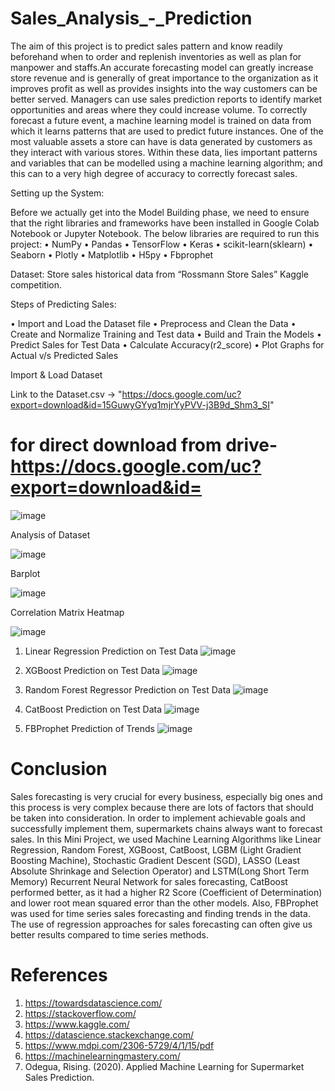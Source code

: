 # Sales_Analysis_-_Prediction

The aim of this project is to predict sales pattern and know readily beforehand when to order and replenish inventories as well as plan for manpower and staffs.An accurate forecasting model can greatly increase store revenue and is generally of great importance to the organization as it improves profit as well as provides insights into the way customers can be better served. Managers can use sales prediction reports to identify market opportunities and areas where they could increase volume. To correctly forecast a future event, a machine learning model is trained on data from which it learns patterns that are used to predict future instances. One of the most valuable assets a store can have is data generated by customers as they interact with various stores. Within these data, lies important patterns and variables that can be modelled using a machine learning algorithm; and this can to a very high degree of accuracy to correctly forecast sales.

Setting up the System:

Before we actually get into the Model Building phase, we need to ensure that the right libraries and frameworks have been installed in Google Colab Notebook or Jupyter Notebook. The below libraries are required to run this project:
• NumPy
• Pandas
• TensorFlow
• Keras
• scikit-learn(sklearn)
• Seaborn
• Plotly
• Matplotlib
• H5py
• Fbprophet

Dataset: Store sales historical data from “Rossmann Store Sales” Kaggle competition.

Steps of Predicting Sales:

• Import and Load the Dataset file
• Preprocess and Clean the Data
• Create and Normalize Training and Test data
• Build and Train the Models
• Predict Sales for Test Data
• Calculate Accuracy(r2_score)
• Plot Graphs for Actual v/s Predicted Sales

Import & Load Dataset

Link to the Dataset.csv -> "https://docs.google.com/uc?export=download&id=15GuwyGYyq1mjrYyPVV-j3B9d_Shm3_SI" 
# for direct download from drive- https://docs.google.com/uc?export=download&id=

![image](https://user-images.githubusercontent.com/88525549/187131494-fa93cd13-e249-4fa1-8de0-eb4dc42cac60.png)

Analysis of Dataset

![image](https://user-images.githubusercontent.com/88525549/187131533-e8072c4d-9f75-4604-8e82-0ea1951ec877.png)

Barplot

![image](https://user-images.githubusercontent.com/88525549/187131670-a3279b67-8cb4-45f9-a42b-5fa42baea931.png)

Correlation Matrix Heatmap

![image](https://user-images.githubusercontent.com/88525549/187131702-3d305f1c-7ac7-4023-a56d-bb9c4fd32bcc.png)

1. Linear Regression
    Prediction on Test Data
    ![image](https://user-images.githubusercontent.com/88525549/187132278-7f00a69f-3589-4f7d-aac2-0776d2190d11.png)

2. XGBoost
    Prediction on Test Data
    ![image](https://user-images.githubusercontent.com/88525549/187132365-df119e52-fdd8-47dc-af61-3b6f2a3dd898.png)

3. Random Forest Regressor
    Prediction on Test Data
    ![image](https://user-images.githubusercontent.com/88525549/187132492-a0252dd2-7071-457f-a81f-18ef2e762776.png)

4. CatBoost
    Prediction on Test Data
    ![image](https://user-images.githubusercontent.com/88525549/187132622-d9b01caa-df4f-4411-af7a-f89de8dc48b5.png)
    
5. FBProphet
    Prediction of Trends
    ![image](https://user-images.githubusercontent.com/88525549/187132685-2e4ddeec-5371-42a0-81cb-0bd005364d7f.png)

# Conclusion

Sales forecasting is very crucial for every business, especially big ones and this process is very complex because there are lots of factors that should be taken into consideration. In order to implement achievable goals and successfully implement them, supermarkets chains always want to forecast sales. In this Mini Project, we used Machine Learning Algorithms like Linear Regression, Random Forest, XGBoost, CatBoost, LGBM (Light Gradient Boosting Machine), Stochastic Gradient Descent (SGD), LASSO (Least Absolute Shrinkage and Selection Operator) and LSTM(Long Short Term Memory) Recurrent Neural Network for sales forecasting, CatBoost performed better, as it had a higher R2 Score (Coefficient of Determination) and lower root mean squared error than the other models. Also, FBProphet was used for time series sales forecasting and finding trends in the data. The use of regression approaches for sales forecasting can often give us better results compared to time series methods.

# References

1. https://towardsdatascience.com/
2. https://stackoverflow.com/
3. https://www.kaggle.com/
4. https://datascience.stackexchange.com/
5. https://www.mdpi.com/2306-5729/4/1/15/pdf
6. https://machinelearningmastery.com/
7. Odegua, Rising. (2020). Applied Machine Learning for Supermarket Sales Prediction.


